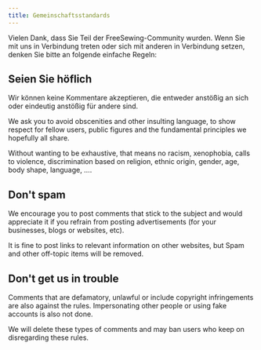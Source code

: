 ```yaml
---
title: Gemeinschaftsstandards
---
```


Vielen Dank, dass Sie Teil der FreeSewing-Community wurden. Wenn Sie mit uns in Verbindung treten oder sich mit anderen in Verbindung setzen, denken Sie bitte an folgende einfache Regeln:

## Seien Sie höflich
Wir können keine Kommentare akzeptieren, die entweder anstößig an sich oder eindeutig anstößig für andere sind.

We ask you to avoid obscenities and other insulting language, to show respect for fellow users, public figures and the fundamental principles we hopefully all share.

Without wanting to be exhaustive, that means no racism, xenophobia, calls to violence, discrimination based on religion, ethnic origin, gender, age, body shape, language, &hellip;.

## Don't spam
We encourage you to post comments that stick to the subject and would appreciate it if you refrain from posting advertisements (for your businesses, blogs or websites, etc).

It is fine to post links to relevant information on other websites, but Spam and other off-topic items will be removed.

## Don't get us in trouble
Comments that are defamatory, unlawful or include copyright infringements are also against the rules. Impersonating other people or using fake accounts is also not done.

We will delete these types of comments and may ban users who keep on disregarding these rules.

